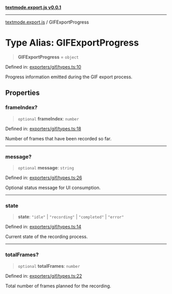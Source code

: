 [**textmode.export.js v0.0.1**](../README.md)

***

[textmode.export.js](../README.md) / GIFExportProgress

# Type Alias: GIFExportProgress

> **GIFExportProgress** = `object`

Defined in: [exporters/gif/types.ts:10](https://github.com/humanbydefinition/textmode.export.js/blob/241a52e7274d60bd9f433936679cfec4de4793a9/src/exporters/gif/types.ts#L10)

Progress information emitted during the GIF export process.

## Properties

### frameIndex?

> `optional` **frameIndex**: `number`

Defined in: [exporters/gif/types.ts:18](https://github.com/humanbydefinition/textmode.export.js/blob/241a52e7274d60bd9f433936679cfec4de4793a9/src/exporters/gif/types.ts#L18)

Number of frames that have been recorded so far.

***

### message?

> `optional` **message**: `string`

Defined in: [exporters/gif/types.ts:26](https://github.com/humanbydefinition/textmode.export.js/blob/241a52e7274d60bd9f433936679cfec4de4793a9/src/exporters/gif/types.ts#L26)

Optional status message for UI consumption.

***

### state

> **state**: `"idle"` \| `"recording"` \| `"completed"` \| `"error"`

Defined in: [exporters/gif/types.ts:14](https://github.com/humanbydefinition/textmode.export.js/blob/241a52e7274d60bd9f433936679cfec4de4793a9/src/exporters/gif/types.ts#L14)

Current state of the recording process.

***

### totalFrames?

> `optional` **totalFrames**: `number`

Defined in: [exporters/gif/types.ts:22](https://github.com/humanbydefinition/textmode.export.js/blob/241a52e7274d60bd9f433936679cfec4de4793a9/src/exporters/gif/types.ts#L22)

Total number of frames planned for the recording.
